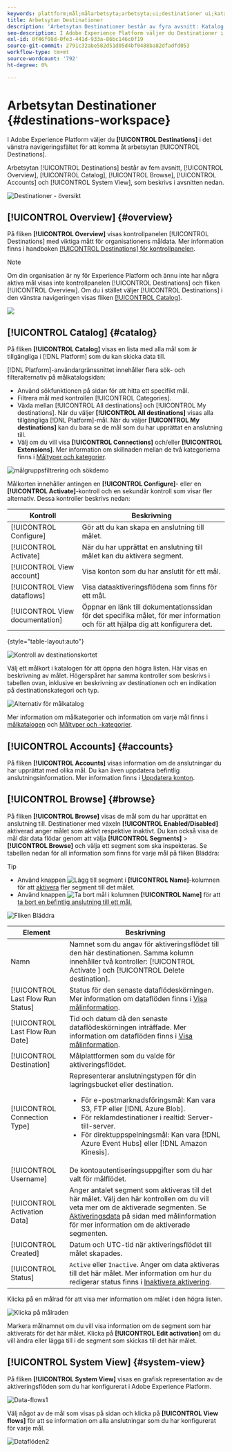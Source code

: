 ```yaml
---
keywords: plattform;mål;målarbetsyta;arbetsyta;ui;destinationer ui;katalog;destinationskatalog;
title: Arbetsytan Destinationer
description: 'Arbetsytan Destinationer består av fyra avsnitt: Katalog, Bläddra, Konton och Systemvy. De beskrivs i avsnitten nedan.'
seo-description: I Adobe Experience Platform väljer du Destinationer i det vänstra navigeringsfältet för att komma åt målarbetsytan.
exl-id: 0f46f08d-0fe3-441d-933a-86bc146c0f19
source-git-commit: 2791c32abe582d51d05d4bf0488ba82dfadfd053
workflow-type: tm+mt
source-wordcount: '792'
ht-degree: 0%

---
```


# Arbetsytan Destinationer {#destinations-workspace}

I Adobe Experience Platform väljer du **[!UICONTROL Destinations]** i det vänstra navigeringsfältet för att komma åt arbetsytan [!UICONTROL Destinations].

Arbetsytan [!UICONTROL Destinations] består av fem avsnitt, [!UICONTROL Overview], [!UICONTROL Catalog], [!UICONTROL Browse], [!UICONTROL Accounts] och [!UICONTROL System View], som beskrivs i avsnitten nedan.

![Destinationer - översikt](../assets/ui/workspace/destinations-overview.png)

## [!UICONTROL Overview] {#overview}

På fliken **[!UICONTROL Overview]** visas kontrollpanelen [!UICONTROL Destinations] med viktiga mått för organisationens måldata. Mer information finns i handboken [[!UICONTROL Destinations] för kontrollpanelen](../../dashboards/guides/destinations.md).

>[!NOTE]
>
>Om din organisation är ny för Experience Platform och ännu inte har några aktiva mål visas inte kontrollpanelen [!UICONTROL Destinations] och fliken [!UICONTROL Overview]. Om du i stället väljer [!UICONTROL Destinations] i den vänstra navigeringen visas fliken [[!UICONTROL Catalog]](#catalog).

![](../../dashboards/images/destinations/dashboard-overview.png)

## [!UICONTROL Catalog] {#catalog}

På fliken **[!UICONTROL Catalog]** visas en lista med alla mål som är tillgängliga i [!DNL Platform] som du kan skicka data till.

[!DNL Platform]-användargränssnittet innehåller flera sök- och filteralternativ på målkatalogsidan:

* Använd sökfunktionen på sidan för att hitta ett specifikt mål.
* Filtrera mål med kontrollen [!UICONTROL Categories].
* Växla mellan [!UICONTROL All destinations] och [!UICONTROL My destinations]. När du väljer **[!UICONTROL All destinations]** visas alla tillgängliga [!DNL Platform]-mål. När du väljer **[!UICONTROL My destinations]** kan du bara se de mål som du har upprättat en anslutning till.
* Välj om du vill visa **[!UICONTROL Connections]** och/eller **[!UICONTROL Extensions]**. Mer information om skillnaden mellan de två kategorierna finns i [Måltyper och kategorier](../destination-types.md).

![målgruppsfiltrering och sökdemo](../assets/ui/workspace/destinations-search-and-filter.gif)

Målkorten innehåller antingen en **[!UICONTROL Configure]**- eller en **[!UICONTROL Activate]**-kontroll och en sekundär kontroll som visar fler alternativ. Dessa kontroller beskrivs nedan:

| Kontroll | Beskrivning |
|---------|----------|
| [!UICONTROL Configure] | Gör att du kan skapa en anslutning till målet. |
| [!UICONTROL Activate] | När du har upprättat en anslutning till målet kan du aktivera segment. |
| [!UICONTROL View account] | Visa konton som du har anslutit för ett mål. |
| [!UICONTROL View dataflows] | Visa dataaktiveringsflödena som finns för ett mål. |
| [!UICONTROL View documentation] | Öppnar en länk till dokumentationssidan för det specifika målet, för mer information och för att hjälpa dig att konfigurera det. |

{style=&quot;table-layout:auto&quot;}

![Kontroll av destinationskortet](../assets/ui/workspace/destination-card-options.png)

Välj ett målkort i katalogen för att öppna den högra listen. Här visas en beskrivning av målet. Högerspåret har samma kontroller som beskrivs i tabellen ovan, inklusive en beskrivning av destinationen och en indikation på destinationskategori och typ.

![Alternativ för målkatalog](../assets/ui/workspace/destination-right-rail.png)

Mer information om målkategorier och information om varje mål finns i [målkatalogen](../catalog/overview.md) och [Måltyper och -kategorier](../destination-types.md).

## [!UICONTROL Accounts] {#accounts}

På fliken **[!UICONTROL Accounts]** visas information om de anslutningar du har upprättat med olika mål. Du kan även uppdatera befintlig anslutningsinformation. Mer information finns i [Uppdatera konton](update-accounts.md).

## [!UICONTROL Browse] {#browse}

På fliken **[!UICONTROL Browse]** visas de mål som du har upprättat en anslutning till. Destinationer med växeln **[!UICONTROL Enabled/Disabled]** aktiverad anger målet som aktivt respektive inaktivt. Du kan också visa de mål där data flödar genom att välja **[!UICONTROL Segments]** > **[!UICONTROL Browse]** och välja ett segment som ska inspekteras. Se tabellen nedan för all information som finns för varje mål på fliken Bläddra:

>[!TIP]
>
> * Använd knappen ![Lägg till segment](../assets/ui/workspace/add-data-symbol.png) i **[!UICONTROL Name]**-kolumnen för att [aktivera](activate-destinations.md) fler segment till det målet.
> * Använd knappen ![Ta bort mål](../assets/ui/workspace/delete-destination-symbol.png) i kolumnen **[!UICONTROL Name]** för att [ta bort en befintlig anslutning till ett mål.](delete-destinations.md)


![Fliken Bläddra](../assets/ui/workspace/browse-tab.png)

| Element | Beskrivning |
|---------|----------|
| Namn | Namnet som du angav för aktiveringsflödet till den här destinationen. Samma kolumn innehåller två kontroller: [!UICONTROL Activate ] och [!UICONTROL Delete destination]. |
| [!UICONTROL Last Flow Run Status] | Status för den senaste dataflödeskörningen. Mer information om dataflöden finns i [Visa målinformation](destination-details-page.md). |
| [!UICONTROL Last Flow Run Date] | Tid och datum då den senaste dataflödeskörningen inträffade. Mer information om dataflöden finns i [Visa målinformation](destination-details-page.md). |
| [!UICONTROL Destination] | Målplattformen som du valde för aktiveringsflödet. |
| [!UICONTROL Connection Type] | Representerar anslutningstypen för din lagringsbucket eller destination. <ul><li>För e-postmarknadsföringsmål: Kan vara S3, FTP eller [!DNL Azure Blob].</li><li>För reklamdestinationer i realtid: Server-till-server.</li><li>För direktuppspelningsmål: Kan vara [!DNL Azure Event Hubs] eller [!DNL Amazon Kinesis].</li></ul> |
| [!UICONTROL Username] | De kontoautentiseringsuppgifter som du har valt för målflödet. |
| [!UICONTROL Activation Data] | Anger antalet segment som aktiveras till det här målet. Välj den här kontrollen om du vill veta mer om de aktiverade segmenten. Se [Aktiveringsdata](/help/destinations/ui/destination-details-page.md#activation-data) på sidan med målinformation för mer information om de aktiverade segmenten. |
| [!UICONTROL Created] | Datum och UTC-tid när aktiveringsflödet till målet skapades. |
| [!UICONTROL Status] | `Active` eller `Inactive`. Anger om data aktiveras till det här målet. Mer information om hur du redigerar status finns i [Inaktivera aktivering](./activate-destinations.md#disable-activation). |

Klicka på en målrad för att visa mer information om målet i den högra listen.

![Klicka på målraden](../assets/ui/workspace/click-destination-row.png)

Markera målnamnet om du vill visa information om de segment som har aktiverats för det här målet. Klicka på **[!UICONTROL Edit activation]** om du vill ändra eller lägga till i de segment som skickas till det här målet.

## [!UICONTROL System View] {#system-view}

På fliken **[!UICONTROL System View]** visas en grafisk representation av de aktiveringsflöden som du har konfigurerat i Adobe Experience Platform.

![Data-flows1](../assets/ui/workspace/data-flows1.png)

Välj något av de mål som visas på sidan och klicka på **[!UICONTROL View flows]** för att se information om alla anslutningar som du har konfigurerat för varje mål.

![Dataflöden2](../assets/ui/workspace/data-flows2.png)

